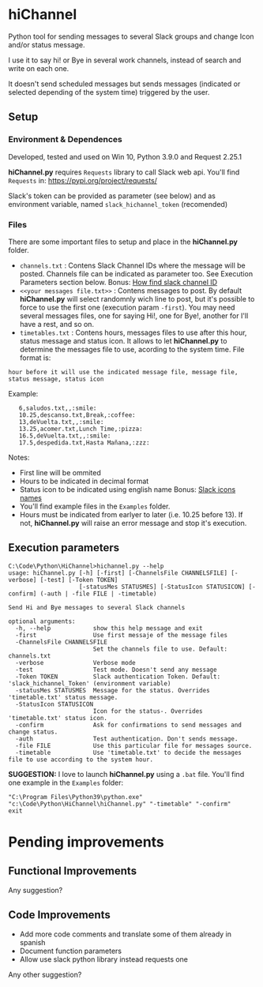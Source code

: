 # hiChannel
Python tool for sending messages to several Slack groups and change Icon and/or status message.

I use it to say hi! or Bye in several work channels, instead of search and write on each one.

It doesn't send scheduled messages but sends messages (indicated or selected depending of the system time) triggered by the user.

## Setup

### Environment & Dependences

Developed, tested and used on Win 10, Python 3.9.0 and Request 2.25.1

**hiChannel.py** requires `Requests` library to call Slack web api. You'll find `Requests` in: https://pypi.org/project/requests/

Slack's token can be provided as parameter (see below) and as environment variable, named `slack_hichannel_token` (recomended)

### Files

There are some important files to setup and place in the **hiChannel.py** folder.

* `channels.txt` : Contens Slack Channel IDs where the message will be posted. Channels file can be indicated as parameter too. See Execution Parameters section below. Bonus: [How find slack channel ID](https://stackoverflow.com/questions/40940327/what-is-the-simplest-way-to-find-a-slack-team-id-and-a-channel-id)
* `<<your messages file.txt>>` : Contens messages to post. By default **hiChannel.py** will select randomnly wich line to post, but it's possible to force to use the first one (execution param `-first`). You may need several messages files, one for saying Hi!, one for Bye!, another for I'll have a rest, and so on.
* `timetables.txt` : Contens hours, messages files to use after this hour, status message and status icon. It allows to let **hiChannel.py** to determine the messages file to use, acording to the system time. File format is:

`hour before it will use the indicated message file, message file, status message, status icon`
      
Example:
      
```afer_this_hour,use_this_messages_file,status_message,staus_icon
   6,saludos.txt,,:smile:
   10.25,descanso.txt,Break,:coffee:
   13,deVuelta.txt,,:smile:
   13.25,acomer.txt,Lunch Time,:pizza:
   16.5,deVuelta.txt,,:smile:
   17.5,despedida.txt,Hasta Mañana,:zzz:
```

Notes:

* First line will be ommited
* Hours to be indicated in decimal format
* Status icon to be indicated using english name Bonus: [Slack icons names](https://www.webfx.com/tools/emoji-cheat-sheet/)
* You'll find example files in the `Examples` folder.
* Hours must be indicated from earlyer to later (i.e. 10.25 before 13). If not, **hiChannel.py** will raise an error message and stop it's execution.

## Execution parameters

```
C:\Code\Python\HiChannel>hichannel.py --help
usage: hiChannel.py [-h] [-first] [-ChannelsFile CHANNELSFILE] [-verbose] [-test] [-Token TOKEN]
                    [-statusMes STATUSMES] [-StatusIcon STATUSICON] [-confirm] (-auth | -file FILE | -timetable)

Send Hi and Bye messages to several Slack channels

optional arguments:
  -h, --help            show this help message and exit
  -first                Use first messaje of the message files
  -ChannelsFile CHANNELSFILE
                        Set the channels file to use. Default: channels.txt
  -verbose              Verbose mode
  -test                 Test mode. Doesn't send any message
  -Token TOKEN          Slack authentication Token. Default: 'slack_hichannel_Token' (environment variable)
  -statusMes STATUSMES  Message for the status. Overrides 'timetable.txt' status message.
  -StatusIcon STATUSICON
                        Icon for the status-. Overrides 'timetable.txt' status icon.
  -confirm              Ask for confirmations to send messages and change status.
  -auth                 Test authentication. Don't sends message.
  -file FILE            Use this particular file for messages source.
  -timetable            Use 'timetable.txt' to decide the messages file to use according to the system hour.
```

**SUGGESTION:** I love to launch **hiChannel.py** using a `.bat` file. You'll find one example in the `Examples` folder:

```
"C:\Program Files\Python39\python.exe" "c:\Code\Python\HiChannel\hiChannel.py" "-timetable" "-confirm"
exit
```


# Pending improvements

## Functional Improvements

Any suggestion?

## Code Improvements

* Add more code comments and translate some of them already in spanish
* Document function parameters
* Allow use slack python library instead requests one

Any other suggestion?


